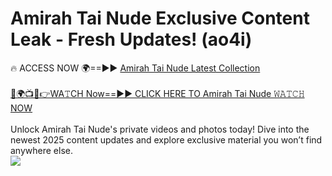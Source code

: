 # Amirah Tai Nude Exclusive Content Leak - Fresh Updates! (ao4i)

🔥 ACCESS NOW 🌍==►► <a href="https://tinyurl.com/2mz8nhtm" rel="nofollow">Amirah Tai Nude Latest Collection</a>
<br><br>
[🔴🌍📺📱👉WA𝚃CH Now==►► CLICK HERE TO Amirah Tai Nude 𝚆𝙰𝚃𝙲𝙷 NOW](https://tinyurl.com/2mz8nhtm)
<br><br>
Unlock Amirah Tai Nude's private videos and photos today! Dive into the newest 2025 content updates and explore exclusive material you won’t find anywhere else.
<br>
<a href="https://tinyurl.com/2mz8nhtm" rel="nofollow" data-target="animated-image.originalLink"><img src="https://camo.githubusercontent.com/8a4f000d20f83aca3bf7ec5f350d767afa0574a8a352519fd8cfa583a6f93a33/68747470733a2f2f692e696d6775722e636f6d2f644a486b345a712e676966" data-canonical-src="https://i.imgur.com/dJHk4Zq.gif" style="max-width: 100%; display: inline-block;" data-target="animated-image.originalImage"></a>
<br>
